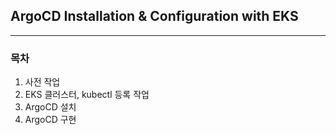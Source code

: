 ## ArgoCD Installation & Configuration with EKS
---
### 목차
1. 사전 작업
2. EKS 클러스터, kubectl 등록 작업
3. ArgoCD 설치
4. ArgoCD 구현
